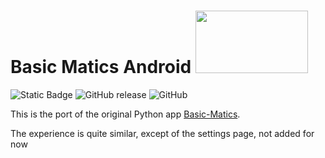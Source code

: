 # Basic Matics Android <img src="https://source.android.com/docs/setup/images/Android_symbol_green_RGB.png" width="180" height="100"/>
![Static Badge](https://img.shields.io/badge/-Kotlin-7F52FF?style=flat-square&logo=kotlin&logoColor=fff)
![GitHub release](https://img.shields.io/github/v/release/MagicStar7213/Basic-Matics-Android)
![GitHub](https://img.shields.io/github/license/MagicStar7213/Basic-Matics)

This is the port of the original Python app [Basic-Matics](https://github.com/MagicStar7213/Basic-Matics.git).

The experience is quite similar, except of the settings page, not added for now
